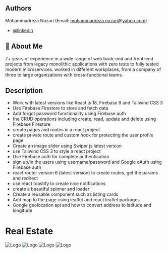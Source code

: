 ## Authors

Mohammadreza Nozari (Email: mohammadreza.nozari@yahoo.com)

- [@linkedin](https://www.linkedin.com/in/mrnozari/)

## 🚀 About Me

7+ years of experience in a wide range of web back-end and front-end projects from legacy
monolithic applications with zero tests to fully tested modern microservices. worked in different
workplaces, from a company of three to large organizations with cross-functional teams.

## Description

- Work with latest versions like React js 18, Firebase 9 and Tailwind CSS 3
- Use Firebase Firestore to store and fetch data
- Add forgot password functionality using Firebase auth
- the CRUD operations including create, read, update and delete using Firebase Firestore
- create pages and routes in a react project
- create private route and custom hook for protecting the user profile page
- Create an image slider using Swiper js latest version
- use Tailwind CSS 3 to style a react project
- Use Firebase auth for complete authentication
- sign up/in the users using username/password and Google oAuth using Firebase auth
- react router version 6 (latest version) to create routes, get the params and redirect
- use react toastify to create nice notifications
- create a beautiful spinner and loader
- Create a reusable component such as listing cards
- Add map to the page using leaflet and react leaflet packages
- Google geolocation api and how to convert address to latitude and longitude

# Real Estate

![Logo](https://raw.githubusercontent.com/devnozari/real-estate/main/images/SignIn.png)
![Logo](https://raw.githubusercontent.com/devnozari/real-estate/main/images/SignIn-mobile.png)
![Logo](https://raw.githubusercontent.com/devnozari/real-estate/main/images/SignUp.png)
![Logo](https://raw.githubusercontent.com/devnozari/real-estate/main/images/SignUp-mobile.png)
